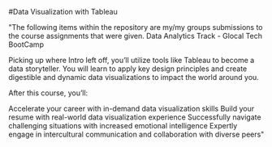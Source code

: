 #Data Visualization with Tableau

"The following items within the repository are my/my groups submissions to the course assignments that were given.
Data Analytics Track - Glocal Tech BootCamp

Picking up where Intro left off, you’ll utilize tools like Tableau to become a data storyteller. You will learn to apply key design principles and 
create digestible and dynamic data visualizations to impact the world around you. 

After this course, you’ll:

Accelerate your career with in-demand data visualization skills
Build your resume with real-world data visualization experience
Successfully navigate challenging situations with increased emotional intelligence 
Expertly engage in intercultural communication and collaboration with diverse peers"
